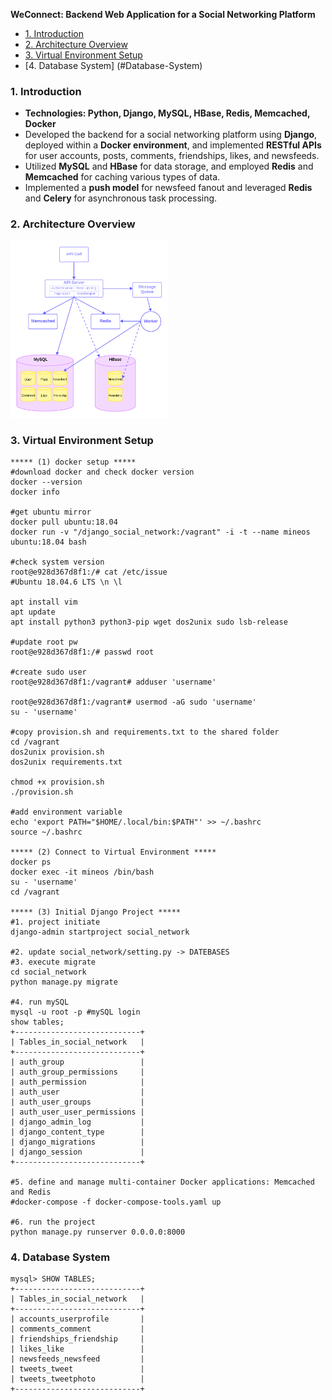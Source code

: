 **WeConnect: Backend Web Application for a Social Networking Platform**
+ [1. Introduction](#introduction)
+ [2. Architecture Overview](#Architecture-Overview)
+ [3. Virtual Environment Setup](#Virtual-Environment-Setup)
+ [4. Database System] (#Database-System)

### 1. Introduction
+ **Technologies: Python, Django, MySQL, HBase, Redis, Memcached, Docker**
+ Developed the backend for a social networking platform using **Django**, deployed within a **Docker environment**, and implemented **RESTful APIs** for user accounts, posts, comments, friendships, likes, and newsfeeds.
+ Utilized **MySQL** and **HBase** for data storage, and employed **Redis** and **Memcached** for caching various types of data.
+ Implemented a **push model** for newsfeed fanout and leveraged **Redis** and **Celery** for asynchronous task processing.

### 2. Architecture Overview

<img src="diagram.png" alt="Alt text" width="50%"/>

### 3. Virtual Environment Setup
```
***** (1) docker setup *****
#download docker and check docker version
docker --version
docker info

#get ubuntu mirror
docker pull ubuntu:18.04
docker run -v "/django_social_network:/vagrant" -i -t --name mineos ubuntu:18.04 bash

#check system version
root@e928d367d8f1:/# cat /etc/issue
#Ubuntu 18.04.6 LTS \n \l

apt install vim
apt update
apt install python3 python3-pip wget dos2unix sudo lsb-release

#update root pw
root@e928d367d8f1:/# passwd root

#create sudo user
root@e928d367d8f1:/vagrant# adduser 'username'

root@e928d367d8f1:/vagrant# usermod -aG sudo 'username'
su - 'username'

#copy provision.sh and requirements.txt to the shared folder
cd /vagrant
dos2unix provision.sh
dos2unix requirements.txt

chmod +x provision.sh
./provision.sh

#add environment variable
echo 'export PATH="$HOME/.local/bin:$PATH"' >> ~/.bashrc
source ~/.bashrc

***** (2) Connect to Virtual Environment *****
docker ps
docker exec -it mineos /bin/bash
su - 'username'
cd /vagrant

***** (3) Initial Django Project *****
#1. project initiate
django-admin startproject social_network

#2. update social_network/setting.py -> DATEBASES
#3. execute migrate
cd social_network
python manage.py migrate

#4. run mySQL
mysql -u root -p #mySQL login
show tables;
+----------------------------+
| Tables_in_social_network   |
+----------------------------+
| auth_group                 |
| auth_group_permissions     |
| auth_permission            |
| auth_user                  |
| auth_user_groups           |
| auth_user_user_permissions |
| django_admin_log           |
| django_content_type        |
| django_migrations          |
| django_session             |
+----------------------------+

#5. define and manage multi-container Docker applications: Memcached and Redis
#docker-compose -f docker-compose-tools.yaml up

#6. run the project
python manage.py runserver 0.0.0.0:8000
```

### 4. Database System
  ```
mysql> SHOW TABLES;
+----------------------------+
| Tables_in_social_network   |
+----------------------------+
| accounts_userprofile       |
| comments_comment           | 
| friendships_friendship     |
| likes_like                 |
| newsfeeds_newsfeed         |
| tweets_tweet               |
| tweets_tweetphoto          |
+----------------------------+
  ```

